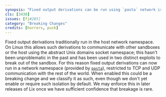 ```yaml
---
synopsis: "Fixed output derivations can be run using `pasta` network isolation"
cls: [3430]
issues: [fj#285]
category: "Breaking Changes"
credits: [horrors, puck]
---
```


Fixed output derivations traditionally run in the host network namespace.
On Linux this allows such derivations to communicate with other sandboxes
or the host using the abstract Unix domains socket namespace; this hasn't
been unproblematic in the past and has been used in two distinct exploits
to break out of the sandbox. For this reason fixed output derivations can
now run in a network namespace (provided by [`pasta`]), restricted to TCP
and UDP communication with the rest of the world. When enabled this could
be a breaking change and we classify it as such, even though we don't yet
enable or require such isolation by default. We may enforce this in later
releases of Lix once we have sufficient confidence that breakage is rare.

[`pasta`]: https://passt.top/
